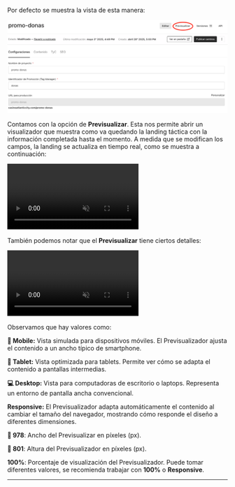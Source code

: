 Por defecto se muestra la vista de esta manera:

![Previsualizar](images/Previsualizar.png)

Contamos con la opción de **Previsualizar**. Esta nos permite abrir un visualizador que muestra como va quedando la landing táctica con la información completada hasta el momento. A medida que se modifican los campos, la landing se actualiza en tiempo real, como se muestra a continuación:

<video src="/images/Changes-in-real-time.mp4" class="video" autoplay muted loop controls>
  Tu navegador no soporta el video.
</video>

También podemos notar que el **Previsualizar** tiene ciertos detalles:

<video src="/images/Detalles-del-Previsualizador.mp4" class="video" autoplay muted loop controls>
  Tu navegador no soporta el video.
</video>

Observamos que hay valores como:

**📱 Mobile:** Vista simulada para dispositivos móviles. El Previsualizador ajusta el contenido a un ancho típico de smartphone.

**📲 Tablet:** Vista optimizada para tablets. Permite ver cómo se adapta el contenido a pantallas intermedias.

**💻 Desktop:** Vista para computadoras de escritorio o laptops. Representa un entorno de pantalla ancha convencional.

**Responsive:** El Previsualizador adapta automáticamente el contenido al cambiar el tamaño del navegador, mostrando cómo responde el diseño a diferentes dimensiones.

**🔢 978**: Ancho del Previsualizar en píxeles (px).

**📐 801**: Altura del Previsualizador en píxeles (px).

**100%**: Porcentaje de visualización del Previsualizador. Puede tomar diferentes valores, se recomienda trabajar con **100%** o **Responsive**.

---

